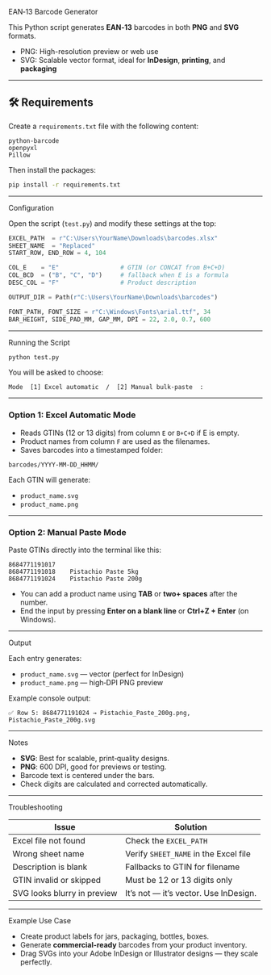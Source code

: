 EAN‑13 Barcode Generator

This Python script generates **EAN‑13** barcodes in both **PNG** and **SVG** formats.

- PNG: High-resolution preview or web use  
- SVG: Scalable vector format, ideal for **InDesign**, **printing**, and **packaging**

---

## 🛠 Requirements

Create a `requirements.txt` file with the following content:

```
python-barcode
openpyxl
Pillow
```

Then install the packages:

```bash
pip install -r requirements.txt
```

---

Configuration

Open the script (`test.py`) and modify these settings at the top:

```python
EXCEL_PATH  = r"C:\Users\YourName\Downloads\barcodes.xlsx"
SHEET_NAME  = "Replaced"
START_ROW, END_ROW = 4, 104

COL_E    = "E"                 # GTIN (or CONCAT from B+C+D)
COL_BCD  = ("B", "C", "D")     # fallback when E is a formula
DESC_COL = "F"                 # Product description

OUTPUT_DIR = Path(r"C:\Users\YourName\Downloads\barcodes")

FONT_PATH, FONT_SIZE = r"C:\Windows\Fonts\arial.ttf", 34
BAR_HEIGHT, SIDE_PAD_MM, GAP_MM, DPI = 22, 2.0, 0.7, 600
```

---

Running the Script

```bash
python test.py
```

You will be asked to choose:

```
Mode  [1] Excel automatic  /  [2] Manual bulk‑paste  :
```

---

### Option 1: Excel Automatic Mode

- Reads GTINs (12 or 13 digits) from column `E` or `B+C+D` if E is empty.
- Product names from column `F` are used as the filenames.
- Saves barcodes into a timestamped folder:

```
barcodes/YYYY-MM-DD_HHMM/
```

Each GTIN will generate:
- `product_name.svg`
- `product_name.png`

---

### Option 2: Manual Paste Mode

Paste GTINs directly into the terminal like this:

```
8684771191017
8684771191018    Pistachio Paste 5kg
8684771191024    Pistachio Paste 200g
```

- You can add a product name using **TAB** or **two+ spaces** after the number.
- End the input by pressing **Enter on a blank line** or **Ctrl+Z + Enter** (on Windows).

---

Output

Each entry generates:

- `product_name.svg` — vector (perfect for InDesign)
- `product_name.png` — high‑DPI PNG preview

Example console output:

```
✅ Row 5: 8684771191024 → Pistachio_Paste_200g.png, Pistachio_Paste_200g.svg
```

---

Notes

- **SVG**: Best for scalable, print‑quality designs.
- **PNG**: 600 DPI, good for previews or testing.
- Barcode text is centered under the bars.
- Check digits are calculated and corrected automatically.

---

Troubleshooting

| Issue                        | Solution                                 |
|-----------------------------|------------------------------------------|
| Excel file not found        | Check the `EXCEL_PATH`                   |
| Wrong sheet name            | Verify `SHEET_NAME` in the Excel file    |
| Description is blank        | Fallbacks to GTIN for filename           |
| GTIN invalid or skipped     | Must be 12 or 13 digits only             |
| SVG looks blurry in preview | It’s not — it’s vector. Use InDesign.    |

---

Example Use Case

- Create product labels for jars, packaging, bottles, boxes.
- Generate **commercial-ready** barcodes from your product inventory.
- Drag SVGs into your Adobe InDesign or Illustrator designs — they scale perfectly.
